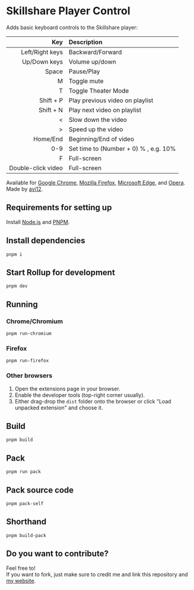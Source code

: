 # Skillshare Player Control
Adds basic keyboard controls to the Skillshare player:

| Key | Description
| ---:|:-----------
| Left/Right keys | Backward/Forward
| Up/Down keys | Volume up/down
| Space | Pause/Play
| M | Toggle mute
| T | Toggle Theater Mode
| Shift + P | Play previous video on playlist
| Shift + N | Play next video on playlist
| < | Slow down the video
| \> | Speed up the video
| Home/End | Beginning/End of video
| 0-9 | Set time to (Number + 0) % , e.g. 10%
| F | Full-screen
| Double-click video | Full-screen

Available for [Google Chrome](https://chrome.google.com/webstore/detail/agbhgcomfpcfboebbfmefbicfkpnlfeg), [Mozilla Firefox](https://addons.mozilla.org/en-US/firefox/addon/skillshare-player-control), [Microsoft Edge](https://microsoftedge.microsoft.com/addons/detail/ldgdglnmpaghmpoabbfadpnnaobhjffe), and [Opera](https://addons.opera.com/en/extensions/details/skillshare-player-control).  
Made by [avi12](https://avi12.com).

## Requirements for setting up
Install [Node.js](https://nodejs.org) and [PNPM](https://pnpm.js.org/en/installation).

## Install dependencies
```shell
pnpm i
```

## Start Rollup for development
```shell
pnpm dev
```

## Running
### Chrome/Chromium
```shell
pnpm run-chromium
```

### Firefox
```shell
pnpm run-firefox
```

### Other browsers
1. Open the extensions page in your browser.
1. Enable the developer tools (top-right corner usually).
1. Either drag-drop the `dist` folder onto the browser or click "Load unpacked extension" and choose it.

## Build
```shell
pnpm build
```

## Pack
```shell
pnpm run pack
```

## Pack source code
```shell
pnpm pack-self
```

## Shorthand
```shell
pnpm build-pack
```

## Do you want to contribute?
Feel free to!  
If you want to fork, just make sure to credit me and link this repository and [my website](https://avi12.com).